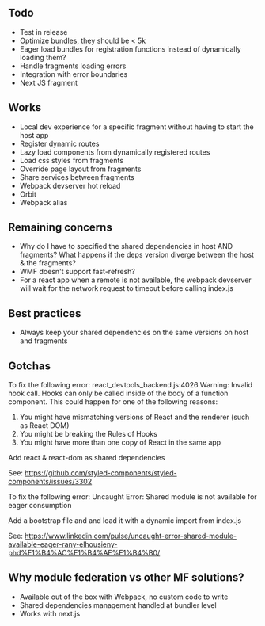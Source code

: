 ## Todo
- Test in release
- Optimize bundles, they should be < 5k
- Eager load bundles for registration functions instead of dynamically loading them?
- Handle fragments loading errors
- Integration with error boundaries
- Next JS fragment

## Works
- Local dev experience for a specific fragment without having to start the host app
- Register dynamic routes
- Lazy load components from dynamically registered routes
- Load css styles from fragments
- Override page layout from fragments
- Share services between fragments
- Webpack devserver hot reload
- Orbit
- Webpack alias

## Remaining concerns
- Why do I have to specified the shared dependencies in host AND fragments? What happens if the deps version diverge between the host & the fragments?
- WMF doesn't support fast-refresh?
- For a react app when a remote is not available, the webpack devserver will wait for the network request to timeout before calling index.js

## Best practices

- Always keep your shared dependencies on the same versions on host and fragments

## Gotchas

To fix the following error:
react_devtools_backend.js:4026 Warning: Invalid hook call. Hooks can only be called inside of the body of a function component. This could happen for one of the following reasons:
1. You might have mismatching versions of React and the renderer (such as React DOM)
2. You might be breaking the Rules of Hooks
3. You might have more than one copy of React in the same app

Add react & react-dom as shared dependencies

See: https://github.com/styled-components/styled-components/issues/3302

To fix the following error:
Uncaught Error: Shared module is not available for eager consumption

Add a bootstrap file and and load it with a dynamic import from index.js

See: https://www.linkedin.com/pulse/uncaught-error-shared-module-available-eager-rany-elhousieny-phd%E1%B4%AC%E1%B4%AE%E1%B4%B0/

## Why module federation vs other MF solutions?

- Available out of the box with Webpack, no custom code to write
- Shared dependencies management handled at bundler level
- Works with next.js